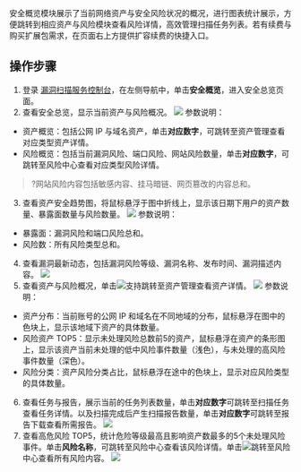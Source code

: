 安全概览模块展示了当前网络资产与安全风险状况的概况，进行图表统计展示，方便跳转到相应资产与风险模块查看风险详情，高效管理扫描任务列表。若有续费与购买扩展包需求，在页面右上方提供扩容续费的快捷入口。



## 操作步骤
1. 登录 [漏洞扫描服务控制台](https://console.cloud.tencent.com/vss)，在左侧导航中，单击**安全概览**，进入安全总览页面。
2. 查看安全总览，显示当前资产与风险概况。
![](https://qcloudimg.tencent-cloud.cn/raw/5497975c0ddd14d92ce466e7283e73df.png)
参数说明：
  - 资产概览：包括公网 IP 与域名资产，单击**对应数字**，可跳转至资产管理查看对应类型资产详情。
 -  风险概览：包括当前漏洞风险、端口风险、网站风险数量，单击**对应数字**，可跳转至风险中心查看对应类型风险详情。
>?网站风险内容包括敏感内容、挂马暗链、网页篡改的内容总和。
>
3. 查看资产安全趋势图，将鼠标悬浮于图中折线上，显示该日期下用户的资产数量、暴露面数量与风险数量。
![](https://qcloudimg.tencent-cloud.cn/raw/a83899f2ad1d56b1d3420e04db94dbea.png)
参数说明：
 - 暴露面：漏洞风险和端口风险总和。
 - 风险数：所有风险类型总和。
4. 查看漏洞最新动态，包括漏洞风险等级、漏洞名称、发布时间、漏洞描述内容。
![](https://qcloudimg.tencent-cloud.cn/raw/b97289fac3165daecebc300c1307454f.png)
5. 查看资产与风险概况，单击![](https://qcloudimg.tencent-cloud.cn/raw/2e7d230c211eb90495fbb4748ef0a923.png)支持跳转至资产管理查看资产详情。
![](https://qcloudimg.tencent-cloud.cn/raw/4ce1b45102b71d8b7744e186cfb938e3.png)
参数说明：
  - 资产分布：当前账号的公网 IP 和域名在不同地域的分布，鼠标悬浮在图中的色块上，显示该地域下资产的具体数量。
  - 风险资产 TOP5：显示未处理风险总数前5的资产，鼠标悬浮在资产的条形图上，显示该资产当前未处理的低中风险事件数量（浅色），与未处理的高风险事件数量（深色）。
  - 风险分类：资产风险分类占比，鼠标悬浮在途中的色块上，显示对应风险类型的具体数量。
6. 查看任务与报告，展示当前的任务列表数量，单击**对应数字**可跳转至扫描任务查看任务详情。以及扫描完成后产生扫描报告数量，单击**对应数字**可跳转至报告下载查看所需报告。
![](https://qcloudimg.tencent-cloud.cn/raw/43063234cd9e14114010c986043875f7.png)
6. 查看高危风险 TOP5，统计危险等级最高且影响资产数最多的5个未处理风险事件。单击**风险名称**，可跳转至风险中心查看该风险详情。单击![](https://qcloudimg.tencent-cloud.cn/raw/2e7d230c211eb90495fbb4748ef0a923.png)跳转至风险中心查看所有风险内容。
![](https://qcloudimg.tencent-cloud.cn/raw/1145dabf39b9c87dfc9a25dcf4788488.png)
